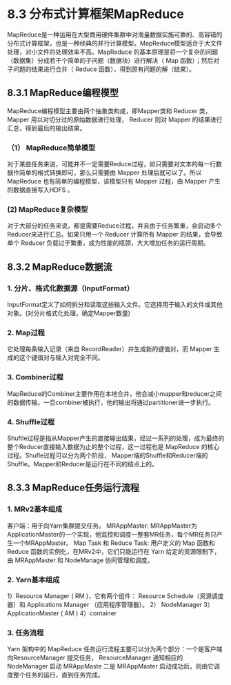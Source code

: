 # 8.3 分布式计算框架MapReduce
MapReduce是一种运用在大型商用硬件集群中对海量数据实施可靠的、高容错的分布式计算框架，也是一种经典的并行计算模型。MapReduce模型适合于大文件处理，对小文件的处理效率不高。MapReduce 的基本原理是将一个复杂的问题（数据集）分成若干个简单的子问题（数据块）进行解决（ Map 函数）；然后对子问题的结果进行合并（ Reduce 函数），得到原有问题的解（结果）。

## 8.3.1 MapReduce编程模型
MapReduce编程模型主要由两个抽象类构成，即Mapper类和 Reducer 类， Mapper 用以对切分过的原始数据进行处理， Reducer 则对 Mapper 的结果进行汇总，得到最后的输出结果。

### （1） MapReduce简单模型
对于某些任务来说，可能并不一定需要Reduce过程，如只需要对文本的每一行数据作简单的格式转换即可，那么只需要由 Mapper 处理后就可以了。所以 MapReduce 也有简单的编程模型，该模型只有 Mapper 过程，由 Mapper 产生的数据直接写入HDFS 。

### (2) MapReduce复杂模型
对于大部分的任务来说，都是需要Reduce过程，并且由于任务繁重，会启动多个 Reducer来进行汇总。如果只用一个 Reducer 计算所有 Mapper 的结果，会导致单个 Reducer 负载过于繁重，成为性能的瓶颈，大大增加任务的运行周期。

## 8.3.2 MapReduce数据流
### 1. 分片、格式化数据源（InputFormat）
InputFormat定义了如何拆分和读取这些输入文件。它选择用于输入的文件或其他对象。(对分片格式化处理，确定Mapper数量)

### 2. Map过程
它处理每条输入记录（来自 RecordReader）并生成新的键值对，而 Mapper 生成的这个键值对与输入对完全不同。

### 3. Combiner过程
MapReduce的Combiner主要作用在本地合并，他会减小mapper和reducer之间的数据传输。一旦combiner被执行，他的输出将通过partitioner进一步执行。

### 4. Shuffle过程
Shuftle过程是指从Mapper产生的直接输出结果，经过一系列的处理，成为最终的整个Reducer直接输入数据为止的整个过程，这一过程也是 MapReduce 的核心过程。Shufle过程可以分为两个阶段， Mapper端的Shuffle和Reducer端的Shuffle。Mapper和Reducer是运行在不同的结点上的。  

## 8.3.3 MapReduce任务运行流程
### 1. MRv2基本组成
客户端：用于向Yarn集群提交任务。
MRAppMaster: MRAppMaster为ApplicationMaster的一个实现，他监控和调度一整套MR任务，每个MR任务只产生一个MRAppMaster。
Map Task 和 Reduce Task: 用户定义的 Map 函数和 Reduce 函数的实例化，在MRv2中，它们只能运行在 Yarn 给定的资源限制下，由 MRAppMaster 和 NodeManage 协同管理和调度。

### 2. Yarn基本组成
1）Resource Manager ( RM )，它有两个组件： Resource Schedule（资源调度器）和 Applications Manager （应用程序管理器）。
2） NodeManager
3） ApplicationMaster ( AM )
4）container

### 3. 任务流程
Yarn 架构中的 MapReduce 任务运行流程主要可以分为两个部分：一个是客户端向ResourceManager 提交任务， ResourceManager 通知相应的 NodeManager 启动 MRAppMaste 二是 MRAppMaster 启动成功后，则由它调度整个任务的运行，直到任务完成。